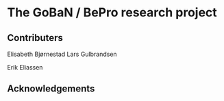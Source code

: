 # The GoBaN / BePro research project

## Contributers
Elisabeth Bjørnestad
Lars Gulbrandsen

Erik Eliassen

## Acknowledgements
